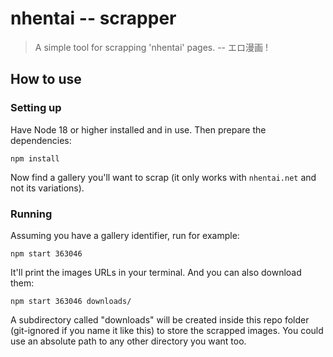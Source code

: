# nhentai -- scrapper

> A simple tool for scrapping 'nhentai' pages. -- エロ漫画 !

## How to use

### Setting up

Have Node 18 or higher installed and in use. Then prepare the dependencies:

```
npm install
```

Now find a gallery you'll want to scrap (it only works with `nhentai.net`
and not its variations).

### Running

Assuming you have a gallery identifier, run for example:

```
npm start 363046
```

It'll print the images URLs in your terminal. And you can also download them:

```
npm start 363046 downloads/
```

A subdirectory called "downloads" will be created inside this repo folder
(git-ignored if you name it like this) to store the scrapped images. You could
use an absolute path to any other directory you want too.
